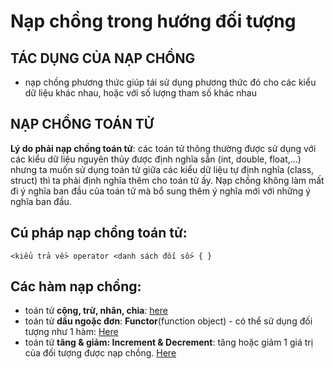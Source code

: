 # Nạp chồng trong hướng đối tượng
## TÁC DỤNG CỦA NẠP CHỒNG
- nạp chồng phương thức giúp tái sử dụng phương thức đó cho các kiểu dữ liệu khác nhau, hoặc với số lượng tham số khác nhau
  
## NẠP CHỒNG TOÁN TỬ

**Lý do phải nạp chồng toán tử**: các toán tử thông thường được sử dụng với các kiểu dữ liệu nguyên thủy được định nghĩa sẵn (int, double, float,...) nhưng ta muốn sử dụng toán tử giữa các kiểu dữ liệu tự định nghĩa (class, struct) thì ta phải định nghĩa thêm cho toán tử ấy. Nạp chồng không làm mất đi ý nghĩa ban đầu của toán tử mà bổ sung thêm ý nghĩa mới với những ý nghĩa ban đầu.

## Cú pháp nạp chồng toán tử:
    <kiểu trả về> operator <danh sách đối số> { }

## Các hàm nạp chồng:
- toán tử **cộng, trừ, nhân, chia**: [here](https://github.com/qnhat2004/Subject_at_University/blob/main/OOP/OperatorOverloading/CongTruNhanChia.cpp)
- toán tử **dấu ngoặc đơn**: **Functor**(function object) - có thể sử dụng đối tượng như 1 hàm: [Here](https://github.com/qnhat2004/Subject_at_University/blob/main/OOP/OperatorOverloading/DauNgoacDon.cpp)
- toán tử **tăng & giảm: Increment & Decrement**: tăng hoặc giảm 1 giá trị của đối tượng được nạp chồng. [Here](https://github.com/qnhat2004/Subject_at_University/blob/main/OOP/OperatorOverloading/TangGiam.cpp)
    
  
